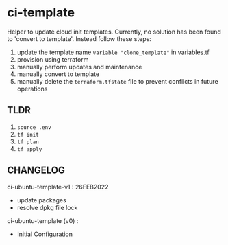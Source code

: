 # ci-template

Helper to update cloud init templates. Currently, no solution has been found to 'convert to template'. Instead follow these steps:

1. update the template name `variable "clone_template"` in variables.tf
2. provision using terraform
3. manually perform updates and maintenance
4. manually convert to template
5. manually delete the `terraform.tfstate` file to prevent conflicts in future operations

## TLDR

1. `source .env`
2. `tf init`
3. `tf plan`
4. `tf apply`

## CHANGELOG

ci-ubuntu-template-v1 : 26FEB2022
- update packages
- resolve dpkg file lock

ci-ubuntu-template (v0) : 
- Initial Configuration